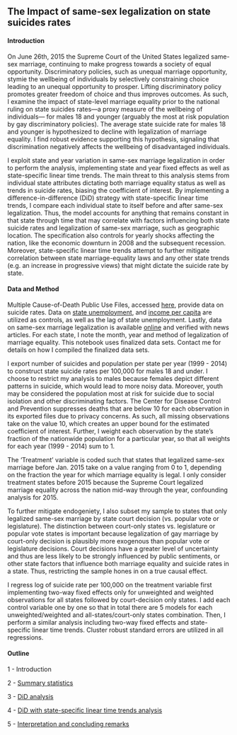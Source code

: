
## The Impact of same-sex legalization on state suicides rates

#### Introduction

On June 26th, 2015 the Supreme Court of the United States legalized same-sex marriage, continuing to make progress towards a society of equal opportunity. Discriminatory policies, such as unequal marriage opportunity, stymie the wellbeing of individuals by selectively constraining choice leading to an unequal opportunity to prosper. Lifting discriminatory policy promotes greater freedom of choice and thus improves outcomes. As such, I examine the impact of state-level marriage equality prior to the national ruling on state suicides rates—a proxy measure of the wellbeing of individuals— for males 18 and younger (arguably the most at risk population by gay discriminatory policies). The average state suicide rate for males 18 and younger is hypothesized to decline with legalization of marriage equality. I find robust evidence supporting this hypothesis, signaling that discrimination negatively affects the wellbeing of disadvantaged individuals.

I exploit state and year variation in same-sex marriage legalization in order to perform the analysis, implementing state and year fixed effects as well as state-specific linear time trends. The main threat to this analysis stems from individual state attributes dictating both marriage equality status as well as trends in suicide rates, biasing the coefficient of interest. By implementing a difference-in-difference (DiD) strategy with state-specific linear time trends, I compare each individual state to itself before and after same-sex legalization. Thus, the model accounts for anything that remains constant in that state through time that may correlate with factors influencing both state suicide rates and legalization of same-sex marriage, such as geographic location. The specification also controls for yearly shocks affecting the nation, like the economic downturn in 2008 and the subsequent recession. Moreover, state-specific linear time trends attempt to further mitigate correlation between state marriage-equality laws and any other state trends (e.g. an increase in progressive views) that might dictate the suicide rate by state.

#### Data and Method
Multiple Cause-of-Death Public Use Files, accessed [here](http://wonder.cdc.gov/mcd.html), provide data on suicide rates. Data on [state unemployment](http://beta.bls.gov/dataQuery/find?fq=survey:[la]&q=la), and [income per capita](https://www.bea.gov/newsreleases/relsarchivespi.htm) are utilized as controls, as well as the lag of state unemployment. Lastly, data on same-sex marriage legalization is available [online](http://gaymarriage.procon.org/view.resource.php?resourceID=004857) and verified with news articles. For each state, I note the month, year and method of legalization of marriage equality. This notebook uses finalized data sets. Contact me for details on how I compiled the finalized data sets.

I export number of suicides and population per state per year (1999 - 2014) to construct state suicide rates per 100,000 for males 18 and under. I choose to restrict my analysis to males because females depict different patterns in suicide, which would lead to more noisy data. Moreover, youth may be considered the population most at risk for suicide due to social isolation and other discriminating factors. The Center for Disease Control and Prevention suppresses deaths that are below 10 for each observation in its exported files due to privacy concerns. As such, all missing observations take on the value 10, which creates an upper bound for the estimated coefficient of interest. Further, I weight each observation by the state’s fraction of the nationwide population for a particular year, so that all weights for each year (1999 - 2014) sum to 1.

The ‘Treatment’ variable is coded such that states that legalized same-sex marriage before Jan. 2015 take on a value ranging from 0 to 1, depending on the fraction the year for which marriage equality is legal. I only consider treatment states before 2015 because the Supreme Court legalized marriage equality across the nation mid-way through the year, confounding analysis for 2015.

To further mitigate endogeniety, I also subset my sample to states that only legalized same-sex marriage by state court decision (vs. popular vote or legislature). The distinction between court-only states vs. legislature or popular vote states is important because legalization of gay marriage by court-only decision is plausibly more exogenous than popular vote or legislature decisions. Court decisions have a greater level of uncertainty and thus are less likely to be strongly influenced by public sentiments, or other state factors that influence both marriage equality and suicide rates in a state. Thus, restricting the sample hones in on a true causal effect.

I regress log of suicide rate per 100,000 on the treatment variable first implementing two-way fixed effects only for unweighted and weighted observations for all states followed by court-decision only states. I add each control variable one by one so that in total there are 5 models for each unweighted/weighted and all-states/court-only states combination. Then, I perform a similar analysis including two-way fixed effects and state-specific linear time trends. Cluster robust standard errors are utilized in all regressions.

#### Outline

1 - Introduction

2 - [Summary statistics](https://github.com/florezn/marriage-equality-analysis/blob/master/Summary_Statistics.ipynb)

3 - [DiD analysis](https://github.com/florezn/marriage-equality-analysis/blob/master/DiD_Analysis.ipynb)

4 - [DiD with state-specific linear time trends analysis](https://github.com/florezn/marriage-equality-analysis/blob/master/DiD_lin_trends.ipynb)

5 - [Interpretation and concluding remarks](https://github.com/florezn/marriage-equality-analysis/blob/master/Interpretation_concluding_remarks.ipynb)

